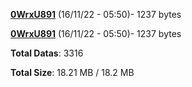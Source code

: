 [**0WrxU891**](/data/0WrxU891.txt) (16/11/22 - 05:50)- 1237 bytes

[**0WrxU891**](/data/0WrxU891.txt) (16/11/22 - 05:50)- 1237 bytes

**Total Datas**: 3316

**Total Size**: 18.21 MB / 18.2 MB
